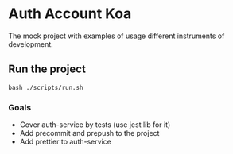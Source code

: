 # Auth Account Koa

The mock project with examples of usage different instruments of development.

## Run the project

`bash ./scripts/run.sh`

### Goals

* Cover auth-service by tests (use jest lib for it)
* Add precommit and prepush to the project
* Add prettier to auth-service
